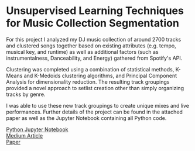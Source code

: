 # Unsupervised Learning Techniques for Music Collection Segmentation
For this project I analyzed my DJ music collection of around 2700 tracks and clustered songs together based on existing attributes (e.g. tempo, musical key, and runtime) as well as additional factors (such as instrumentalness, Danceability, and Energy) gathered from Spotify's API.

Clustering was completed using a combination of statistical methods, K-Means and K-Medoids clustering algorithms, and Principal Component Analysis for dimensionality reduction. The resulting track groupings provided a novel approach to setlist creation other than simply organizing tracks by genre. 

I was able to use these new track groupings to create unique mixes and live performances. Further details of the project can be found in the attached paper as well as the Jupyter Notebook containing all Python code.

[Python Jupyter Notebook](https://github.com/theafronautz/Music_Library_Clustering/blob/main/DJ%20Library%20Clustering%20Analysis%20.ipynb)  
[Medium Article](https://medium.com/@fjohnson199517/unsupervised-learning-techniques-for-music-segmentation-84e5e713e701)  
[Paper](https://github.com/theafronautz/Music_Library_Clustering/blob/main/Unsupervised%20Learning%20Techniques%20for%20Music%20Collection%20Segmentation.pdf)
